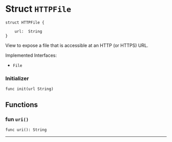 # Struct `HTTPFile`

```cadence
struct HTTPFile {

    url:  String
}
```

View to expose a file that is accessible at an HTTP (or HTTPS) URL.

Implemented Interfaces:
  - `File`


### Initializer

```cadence
func init(url String)
```


## Functions

### fun `uri()`

```cadence
func uri(): String
```

---
